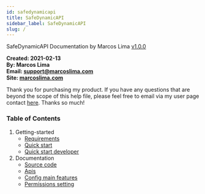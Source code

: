```yaml
---
id: safedynamicapi
title: SafeDynamicAPI
sidebar_label: SafeDynamicAPI
slug: /
---
```


SafeDynamicAPI Documentation by Marcos Lima [v1.0.0](https://safe-dynamic-api-doc.vercel.app/docs/change-logs)

**Created: 2021-02-13  
By: Marcos Lima  
Email: support@marcoslima.com  
Site: [marcoslima.com](https://www.marcoslimacom.com)**

Thank you for purchasing my product. If you have any questions that are beyond the scope of this help file, please feel free to email via my user page contact [here](http://themeforest.net/user/marcoslimacom). Thanks so much!

### Table of Contents

1. Getting-started
   - [Requirements](https://safe-dynamic-api-doc.vercel.app/docs/getting-started/requirements)
   - [Quick start](https://safe-dynamic-api-doc.vercel.app/docs/getting-started/quick-start)
   - [Quick start developer](https://safe-dynamic-api-doc.vercel.app/docs/getting-started/quick-start-developer)
2. Documentation
   - [Source code](https://safe-dynamic-api-doc.vercel.app/docs/documentation/source-code)
   - [Apis](https://safe-dynamic-api-doc.vercel.app/docs/documentation/apis)
   - [Config main features](https://safe-dynamic-api-doc.vercel.app/docs/documentation/config-main-features)
   - [Permissions setting](https://safe-dynamic-api-doc.vercel.app/docs/documentation/permissions-setting)
